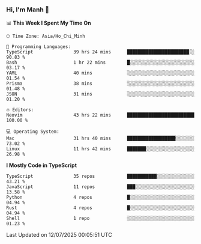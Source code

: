### Hi, I'm Manh 👋

<!--START_SECTION:waka-->
📊 **This Week I Spent My Time On** 

```text
🕑︎ Time Zone: Asia/Ho_Chi_Minh

💬 Programming Languages: 
TypeScript               39 hrs 24 mins      ███████████████████████░░   90.83 % 
Bash                     1 hr 22 mins        █░░░░░░░░░░░░░░░░░░░░░░░░   03.17 % 
YAML                     40 mins             ░░░░░░░░░░░░░░░░░░░░░░░░░   01.54 % 
Prisma                   38 mins             ░░░░░░░░░░░░░░░░░░░░░░░░░   01.48 % 
JSON                     31 mins             ░░░░░░░░░░░░░░░░░░░░░░░░░   01.20 % 

🔥 Editors: 
Neovim                   43 hrs 22 mins      █████████████████████████   100.00 % 

💻 Operating System: 
Mac                      31 hrs 40 mins      ██████████████████░░░░░░░   73.02 % 
Linux                    11 hrs 42 mins      ███████░░░░░░░░░░░░░░░░░░   26.98 % 
```

**I Mostly Code in TypeScript** 

```text
TypeScript               35 repos            ███████████░░░░░░░░░░░░░░   43.21 % 
JavaScript               11 repos            ███░░░░░░░░░░░░░░░░░░░░░░   13.58 % 
Python                   4 repos             █░░░░░░░░░░░░░░░░░░░░░░░░   04.94 % 
Rust                     4 repos             █░░░░░░░░░░░░░░░░░░░░░░░░   04.94 % 
Shell                    1 repo              ░░░░░░░░░░░░░░░░░░░░░░░░░   01.23 % 
```




 Last Updated on 12/07/2025 00:05:51 UTC
<!--END_SECTION:waka-->
